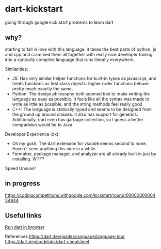 # dart-kickstart

going through google kick start problems to learn dart


## why?

starting to fall in love with this language. it takes the best parts of 
python, js and cpp and crammed them all together with really nice developer tooling into a statically compiled language that runs literally everywhere. 

Similarities:
* JS: Has very similar helper functions for built-in types as javascript, and treats functions as first class objects. higher order functions behave pretty much exactly the same. 
* Python: The design philosophy both seemed tied to make writing the language as easy as possible. It feels like all the syntax was made to write as little as possible, and the string methods feel really good.
* C++: The language is statically typed and seems to be designed from the ground up around classes. It also has support for generics. Additionally, dart even has garbage collection, so I guess a better comparision would be to Java.

Developer Experience (dx):
* Oh my gosh. The dart extension for vscode seems second to none. Haven't seen anything this nice in a while.
* Formatter, package manager, and analyzer are all already built in just by installing. WTF?

Speed
Unsure?


## in progress

https://codingcompetitions.withgoogle.com/kickstart/round/0000000000434944

## Useful links

[Run dart in browser](https://dartpad.dev/)

References
https://dart.dev/guides/language/language-tour
https://dart.dev/codelabs/dart-cheatsheet
